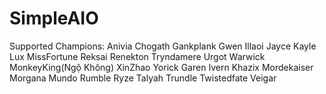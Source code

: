 # SimpleAIO
Supported Champions: Anivia Chogath Gankplank Gwen Illaoi Jayce Kayle Lux MissFortune Reksai Renekton Tryndamere Urgot Warwick MonkeyKing(Ngộ Không) XinZhao Yorick Garen Ivern Khazix Mordekaiser Morgana Mundo Rumble Ryze Talyah Trundle Twistedfate Veigar
